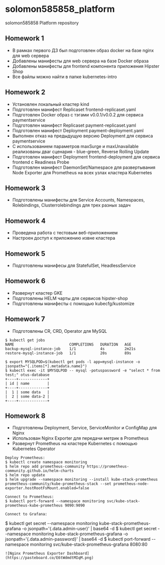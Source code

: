 # solomon585858_platform
solomon585858 Platform repository

## Homework 1
 - В рамках первого ДЗ был подготовлен образ docker на базе nginx для web сервера
 - Добавлены манифесты для web сервера на базе Docker образа
 - Добавлены манифесты для frontend компонента приложения Hipster Shop
 - Все файлы можно найти в папке kubernetes-intro

## Homework 2
 - Установлен локальный кластер kind
 - Подготовлен манифест Replicaset frontend-replicaset.yaml
 - Подготовлен Docker образ с тэгами v0.0.1/v0.0.2 для сервиса paymentservice
 - Подготовлен манифест Replicaset payment-replicaset.yaml
 - Подготовлен манифест Deployment payment-deployment.yaml
 - Выполнен отказ на предыдущую версию Deployment для сервиса paymentservice
 - С использованием параметров maxSurge и maxUnavailable реализованы дваr сценария - blue-green, Reverse Rolling Update
 - Подготовлен манифест Deployment frontend-deployment для сервиса frontend c Readiness Probe
 - Подготовлен манифест DaemonSet/Namespace для развертывания Node Exporter для Prometheus на всех узлах кластера Kubernetes

## Homework 3
 - Подготовлены манифесты для Service Accounts, Namespaces, Rolebindings, Clusterrolebindings для трех разных задач

## Homework 4
 - Проведена работа с тестовым веб-приложением
 - Настроен доступ к приложению извне кластера

## Homework 5
 - Подготовлены манифесы для StatefulSet, HeadlessService

## Homework 6
 - Развернут кластер GKE
 - Подготовлены HELM чарты для сервисов hipster-shop
 - Подготовлены манифесты с помощью kubecfg/kustomize

## Homework 7
 - Подготовлены CR, CRD, Operator для MySQL
```
$ kubectl get jobs
NAME                         COMPLETIONS   DURATION   AGE
backup-mysql-instance-job    1/1           4s         2m21s
restore-mysql-instance-job   1/1           20s        89s
```
```
$ export MYSQLPOD=$(kubectl get pods -l app=mysql-instance -o jsonpath="{.items[*].metadata.name}")
$ kubectl exec -it $MYSQLPOD -- mysql -potuspassword -e "select * from test;" otus-database
+----+-------------+
| id | name        |
+----+-------------+
|  1 | some data   |
|  2 | some data-2 |
+----+-------------+
```

## Homework 8
 - Подготовлены Deployment, Service, ServiceMonitor и СonfigMap для Nginx
 - Использован Nginx Exporter для передачи метрик в Prometheus
 - Развернут Prometheus на кластере Kubernetes с помощью Kubernetes Operator
```
Deploy Prometheus:
$ kubectl create namespace monitoring
$ helm repo add prometheus-community https://prometheus-community.github.io/helm-charts
$ helm repo update 
$ helm upgrade --namespace monitoring --install kube-stack-prometheus prometheus-community/kube-prometheus-stack --set prometheus-node-exporter.hostRootFsMount.enabled=false
```
```
Connect to Prometheus:
$ kubectl port-forward --namespace monitoring svc/kube-stack-prometheus-kube-prometheus 9090:9090
```
```
Connect to Grafana:
```
$ kubectl get secret --namespace monitoring kube-stack-prometheus-grafana -o jsonpath='{.data.admin-user}' | base64 -d
$ kubectl get secret --namespace monitoring kube-stack-prometheus-grafana -o jsonpath='{.data.admin-password}' | base64 -d
$ kubectl port-forward --namespace monitoring svc/kube-stack-prometheus-grafana 8080:80
```
![Nginx Prometheus Exporter Dashboard](https://pasteboard.co/E6tWdmdtMIqM.png)
